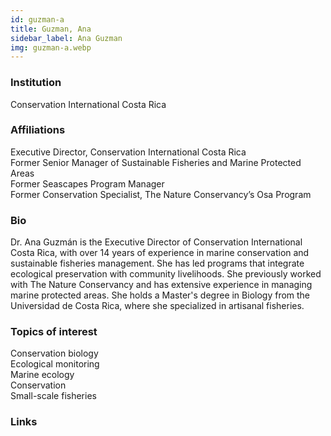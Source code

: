 ```yaml
---
id: guzman-a
title: Guzman, Ana
sidebar_label: Ana Guzman
img: guzman-a.webp
---
```


### Institution

Conservation International Costa Rica

### Affiliations

Executive Director, Conservation International Costa Rica  
Former Senior Manager of Sustainable Fisheries and Marine Protected Areas  
Former Seascapes Program Manager  
Former Conservation Specialist, The Nature Conservancy’s Osa Program

### Bio

Dr. Ana Guzmán is the Executive Director of Conservation International Costa Rica, with over 14 years of experience in marine conservation and sustainable fisheries management. She has led programs that integrate ecological preservation with community livelihoods. She previously worked with The Nature Conservancy and has extensive experience in managing marine protected areas. She holds a Master's degree in Biology from the Universidad de Costa Rica, where she specialized in artisanal fisheries.

### Topics of interest

Conservation biology  
Ecological monitoring  
Marine ecology  
Conservation  
Small-scale fisheries

### Links
